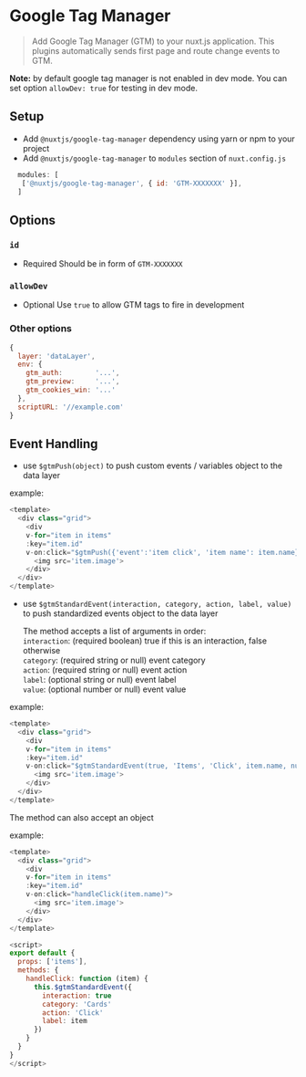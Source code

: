 # Google Tag Manager

> Add Google Tag Manager (GTM) to your nuxt.js application.
This plugins automatically sends first page and route change events to GTM.

**Note:** by default google tag manager is not enabled in dev mode.
You can set option `allowDev: true` for testing in dev mode.

## Setup
- Add `@nuxtjs/google-tag-manager` dependency using yarn or npm to your project
- Add `@nuxtjs/google-tag-manager` to `modules` section of `nuxt.config.js`
```js
  modules: [
   ['@nuxtjs/google-tag-manager', { id: 'GTM-XXXXXXX' }],
  ]
```

## Options

### `id`
- Required
Should be in form of `GTM-XXXXXXX`

### `allowDev`
- Optional
Use `true` to allow GTM tags to fire in development

### Other options
```js
{
  layer: 'dataLayer',
  env: {
    gtm_auth:        '...',
    gtm_preview:     '...',
    gtm_cookies_win: '...'
  },
  scriptURL: '//example.com'
}
```

## Event Handling
- use `$gtmPush(object)` to push custom events / variables object to the data layer

example:

```js
<template>
  <div class="grid">
    <div
    v-for="item in items"
    :key="item.id"
    v-on:click="$gtmPush({'event':'item click', 'item name': item.name})">
      <img src='item.image'>
    </div>
  </div>
</template>
```

- use `$gtmStandardEvent(interaction, category, action, label, value)` to push standardized events object to the data layer

  The method accepts a list of arguments in order:  
  `interaction`: (required boolean) true if this is an interaction, false otherwise  
  `category`: (required string or null) event category  
  `action`: (required string or null) event action  
  `label`: (optional string or null) event label  
  `value`: (optional number or null) event value  

example:  

  ```js
  <template>
    <div class="grid">
      <div
      v-for="item in items"
      :key="item.id"
      v-on:click="$gtmStandardEvent(true, 'Items', 'Click', item.name, null )">
        <img src='item.image'>
      </div>
    </div>
  </template>
  ```  

  The method can also accept an object  

  example:  

```js
<template>
  <div class="grid">
    <div
    v-for="item in items"
    :key="item.id"
    v-on:click="handleClick(item.name)">
      <img src='item.image'>
    </div>
  </div>
</template>

<script>
export default {
  props: ['items'],
  methods: {
    handleClick: function (item) {
      this.$gtmStandardEvent({
        interaction: true
        category: 'Cards'
        action: 'Click'
        label: item
      })
    }
  }
}
</script>
```
